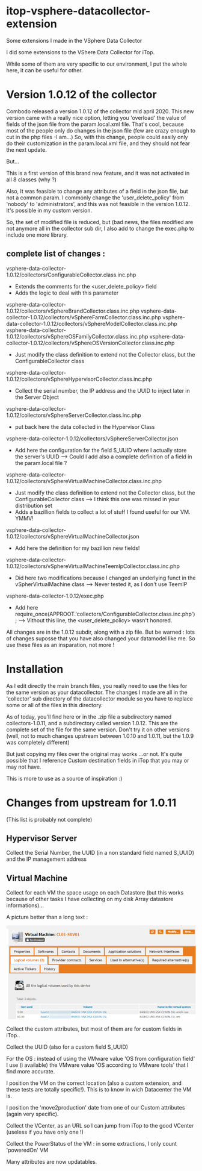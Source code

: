# itop-vsphere-datacollector-extension
Some extensions I made in the VSphere Data Collector

I did some extensions to the VShere Data Collector for iTop.

While some of them are very specific to our environment, I put the whole here, it can be useful for other.

# Version 1.0.12 of the collector
Combodo released a version 1.0.12 of the collector mid april 2020. This new version came with a really nice option, letting you 'overload' the value of fields of the json file from the param.local.xml file. That's cool, because most of the people only do changes in the json file (few are crazy enough to cut in the php files -I am...) So, with this change, people could easily only do their customization in the param.local.xml file, and they should not fear the next update.

But...

This is a first version of this brand new feature, and it was not activated in all 8 classes (why ?)

Also, It was feasible to change any attributes of a field in the json file, but not a common param. I commonly change the 'user_delete_policy' from 'nobody' to 'administrators', and this was not feasible in the version 1.0.12. It's possible in my custom version.

So, the set of modified file is reduced, but (bad news, the files modified are not anymore all in the collector sub dir, I also add to change the exec.php to include one more library.

## complete list of changes :
vsphere-data-collector-1.0.12/collectors/ConfigurableCollector.class.inc.php
* Extends the comments for the <user_delete_policy> field
* Adds the logic to deal with this parameter

vsphere-data-collector-1.0.12/collectors/vSphereBrandCollector.class.inc.php
vsphere-data-collector-1.0.12/collectors/vSphereFarmCollector.class.inc.php
vsphere-data-collector-1.0.12/collectors/vSphereModelCollector.class.inc.php
vsphere-data-collector-1.0.12/collectors/vSphereOSFamilyCollector.class.inc.php
vsphere-data-collector-1.0.12/collectors/vSphereOSVersionCollector.class.inc.php
* Just modify the class definition to extend not the Collector class, but the ConfigurableCollector class

vsphere-data-collector-1.0.12/collectors/vSphereHypervisorCollector.class.inc.php
* Collect the serial number, the IP address  and the UUID to inject later in the Server Object

vsphere-data-collector-1.0.12/collectors/vSphereServerCollector.class.inc.php
* put back here the data collected in the Hypervisor Class

vsphere-data-collector-1.0.12/collectors/vSphereServerCollector.json
* Add here the configuration for the field S_UUID where I actually store the server's UUID 
--> Could I add also a complete definition of a field in the param.local file ?

vsphere-data-collector-1.0.12/collectors/vSphereVirtualMachineCollector.class.inc.php
* Just modify the class definition to extend not the Collector class, but the ConfigurableCollector class
--> I think this one was missed in your distribution set
* Adds a bazillion fields to collect a lot of stuff I found useful for our VM. YMMV!

vsphere-data-collector-1.0.12/collectors/vSphereVirtualMachineCollector.json
* Add here the definition for my bazillion new fields!

vsphere-data-collector-1.0.12/collectors/vSphereVirtualMachineTeemIpCollector.class.inc.php
* Did here two modifications because I changed an underlying funct in the vSpherVirtualMachine class
--> Never tested it, as I don't use TeemIP

vsphere-data-collector-1.0.12/exec.php
* Add here require_once(APPROOT.'collectors/ConfigurableCollector.class.inc.php'); 
--> Vithout this line, the <user_delete_policy> wasn't honored.

All changes are in the 1.0.12 subdir, along with a zip file. But be warned : lots of changes suposse that you have also changed your datamodel like me.
So use these files as an insparation, not more !

# Installation

As I edit directly the main branch files, you really need to use the files for the same version as your datacollector. The changes I made are all in the 'collector' sub directory of the datacollector module so you have to replace some or all of the files in this directory.

As of today, you'll find here or in the .zip file a subdirectory named collectors-1.0.11, and a subdirectory called version 1.0.12. This are the complete set of the file for the same version. Don't try it on other versions (well, not to much changes upstream between 1.0.10 and 1.0.11, but the 1.0.9 was completely different)

But just copying my files over the original may works ...or not. It's quite possible that I reference Custom destination fields in iTop that you may or may not have.

This is more to use as a source of inspiration :)

# Changes from upstream for 1.0.11

(This list is probably not complete)

## Hypervisor Server

Collect the Serial Number, the UUID (in a non standard field named S_UUID) and the IP management address

## Virtual Machine

Collect for each VM the space usage on each Datastore (but this works because of other tasks I have collecting on my disk Array datastore informations)...

A picture better than a long text :

![A picture of my customized VM view](images/VM-Datastore-Usage.png)

Collect the custom attributes, but most of them are for custom fields in iTop..

Collect the UUID (also for a custom field S_UUID)

For the OS : instead of using the VMware value 'OS from configuration field' I use (i available) the VMware value 'OS according to VMware tools' that I find more accurate.

I position the VM on the correct location (also a custom extension, and these tests are totally specific!). This is to know in wich Datacenter the VM is.

I position the 'move2production' date from one of our Custom attributes (again very specific).

Collect the VCenter, as an URL so I can jump from iTop to the good VCenter (useless if you have only one !)

Collect the PowerStatus of the VM : in some extractions, I only count 'poweredOn' VM

Many attributes are now updatables.

